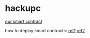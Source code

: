 # hackupc
[our smart contract]( https://ropsten.etherscan.io/address/0xb3d55bc9691cf2599637c13d09b91b05b10763eb )

how to deploy smart contracts:
[ref1](https://github.com/JacqMT/web3j-maven-example/wiki/Smart-Contracts-in-Java)
[ref2](https://medium.com/swlh/deploy-smart-contracts-on-ropsten-testnet-through-ethereum-remix-233cd1494b4b)
